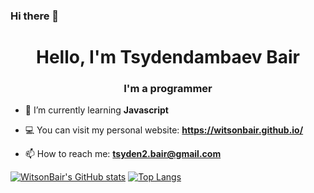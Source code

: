 ### Hi there 👋

<h1 align="center">Hello, I'm Tsydendambaev Bair</h1>
<h3 align="center">I'm a programmer</h3>

- 🌱 I’m currently learning **Javascript**
  
- 💻 You can visit my personal website: **https://witsonbair.github.io/**

- 📫 How to reach me: **tsyden2.bair@gmail.com**

[![WitsonBair's GitHub stats](https://github-readme-stats.vercel.app/api?username=WitsonBair&show_icons=true&theme=tokyonight)](https://github.com/WitsonBair/github-readme-stats)
[![Top Langs](https://github-readme-stats.vercel.app/api/top-langs/?username=WitsonBair&layout=compact&theme=tokyonight)](https://github.com/WitsonBair/github-readme-stats)

<!--
**WitsonBair/WitsonBair** is a ✨ _special_ ✨ repository because its `README.md` (this file) appears on your GitHub profile.

Here are some ideas to get you started:

- 🔭 I’m currently working on ...
- 🌱 I’m currently learning ...
- 👯 I’m looking to collaborate on ...
- 🤔 I’m looking for help with ...
- 💬 Ask me about ...
- 📫 How to reach me: ...
- 😄 Pronouns: ...
- ⚡ Fun fact: ...
-->
